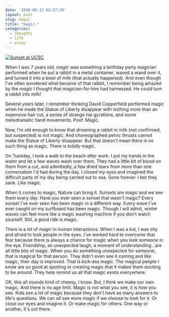 ```yaml
---
date: '2010-08-12 02:27:26'
layout: post
slug: magic
title: "magic."
categories:
  - thoughts
  - life
  - essay
---
```


[![Sunset at UCSC](https://farm5.staticflickr.com/4079/4885001580_3cce4d39b0_b.jpg)](http://www.flickr.com/photos/rknight/4885001580/)

When I was 7 years old, _magic_ was something a birthday party magician performed when he put a rabbit in a metal container, waved a wand over it, and turned it into a bowl of milk (that actually happened). And even though I've often wondered what became of that rabbit, I remember being amazed by the _magic_ I thought that magician-for-hire had harnessed. He could turn a rabbit into milk!

Several years later, I remember thinking David Copperfield performed magic when he made the Statue of Liberty disappear with nothing more than an expensive hair cut, a series of strange hip gyrations, and some melodramatic hand movements. Poof. Magic.

Now, I'm old enough to know that drowning a rabbit in milk (not confirmed, but suspected) is not magic. And choreographed pelvic thrusts cannot make the Statue of Liberty disappear. But that doesn't mean there is no such thing as magic. There is _totally_ magic.

On Tuesday, I took a walk to the beach after work. I put my hands in the water and let a few waves wash over them. They had a little bit of blood on them from a cut, and admittedly, a few dried tears from more than one conversation I'd had during the day. I closed my eyes and imagined the difficult parts of my day being carried out to sea. Gone forever. I bet they sank. Like magic.

When it comes to magic, Nature can bring it. Sunsets are magic and we see them every day. Have you ever seen a sunset that wasn't magic? Every sunset I've ever seen has been magic in a different way. Every wave I've ever caught on my surfboard has been magic. Though I will admit, winter waves can feel more like a magic washing machine if you don't watch yourself. Still, a good ride is magic.

There is a lot of magic in human interactions. When I was a kid, I was shy and afraid to look people in the eyes. I've worked hard to overcome that fear because there is always a chance for magic when you look someone in the eye. Friendship, an unexpected laugh, a moment of understanding...are all little bits of magic. When you do something unexpected for someone, that is magical for that person. They didn't even see it coming and like magic, their day is improved. That is kick-ass magic. The magical people I know are so good at spotting or creating magic that it makes them exciting to be around. They help remind us all that magic exists everywhere.

OK, this all sounds kind of cheesy, I know. But, I think we make our own magic. And there is no age limit. Magic is not what you see, it is _how_ you see. Kids see a lot of magic because they don't have as many answers to life's questions. We can _all_ see more magic if we choose to look for it. Or close our eyes and imagine it. Or make magic for others. One way or another, it's out there.
